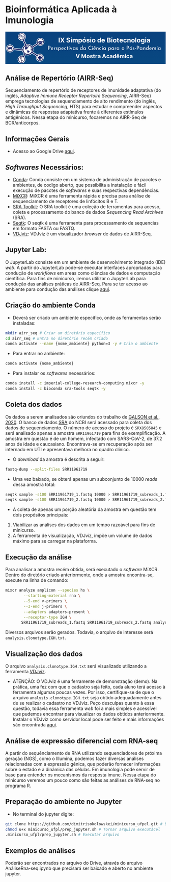 # Bioinformática Aplicada à Imunologia
![](img/minicurso.png)
## Análise de Repertório (AIRR-Seq)
Sequenciamento de repertório de receptores de imunidade adaptativa (do inglês, *Adaptive Immune Receptor Repertoire Sequencing*, AIRR-Seq) emprega tecnologias de sequenciamento de alto rendimento (do inglês, *High Throughput Sequencing*, HTS) para estudar e compreender aspectos e dinâmicas de respostas adaptativa frente à diferentes estímulos antigênicos. Nessa etapa do minicurso, focaremos no AIRR-Seq de BCR/anticorpos.

## Informações Gerais
- Acesso ao Google Drive [aqui](https://drive.google.com/drive/folders/1oAg514MXdfBF8yA-0093998vkIrcn_zR?usp=sharing).
## *Softwares* Necessários:
- [Conda](https://docs.conda.io/en/latest/): Conda consiste em um sistema de administração de pacotes e ambientes, de codigo aberto, que possibilita a instalação e fácil execução de pacotes de *softwares* e suas respectivas dependências. 
- [MiXCR](https://mixcr.readthedocs.io/en/master/): MiXCR é uma ferramenta rápida e precisa para análise de sequenciamento de receptores de linfócitos B e T.
- [SRA Toolkit](https://github.com/ncbi/sra-tools): O SRA toolkit é uma coleção de ferramentas para acesso, coleta e processamento do banco de dados *Sequencing Read Archives* (SRA).
- [Seqtk](https://github.com/lh3/seqtk): O seqtk é uma ferramenta para processamento de sequencias em formato FASTA ou FASTQ.  
- [VDJviz](https://vdjviz.cdr3.net/): VDJviz é um visualizador *browser*  de dados de AIRR-Seq. 
## Jupyter Lab:
O JupyterLab consiste em um ambiente de desenvolvimento integrado (IDE) *web*. A partir do JupyterLab pode-se executar interfaces apropriadas para condução de *workflows* em areas como ciências de dados e computação científica. Para fins de minicurso, iremos utilizar o JupyterLab para condução das análises práticas de AIRR-Seq. Para se ter acesso ao ambiente para condução das análises clique [aqui](https://mybinder.org/v2/gh/jupyterlab/jupyterlab-demo/HEAD?urlpath=lab/tree/demo).   

## Criação do ambiente Conda
- Deverá ser criado um ambiente específico, onde as ferramentas serão instaladas:
```sh
mkdir airr_seq # Criar um diretório específico
cd airr_seq # Entra no diretório recém criado
conda activate --name {nome_ambiente} python=3 -y # Cria o ambiente
```
- Para entrar no ambiente:
```sh
conda activate {nome_ambiente}
```
- Para instalar os *softwares* necessários:
```sh
conda install -c imperial-college-research-computing mixcr -y
conda install -c bioconda sra-tools seqtk -y
```
## Coleta dos dados 
Os dados a serem analisados são oriundos do trabalho de [GALSON et al., 2020](https://www.frontiersin.org/articles/10.3389/fimmu.2020.605170/full). O banco de dados [SRA](https://www.ncbi.nlm.nih.gov/sra) do NCBI será acessado para coleta dos dados de sequenciamento. O número de acesso do projeto é ```SRX8505845``` e será analisado apenas a amostra ```SRR11961719``` para fins de exemplificação. A amostra em questão é de um homem, infectado com SARS-CoV-2, de 37.2 anos de idade e caucasiano. Encontrava-se em recuperação após ser internado em UTI e apresentava melhora no quadro clínico. 
- O *download* da amostra é descrita a seguir:
```sh
fastq-dump --split-files SRR11961719 
```
- Uma vez baixado, se obterá apenas um subconjunto de 10000 *reads* dessa amostra total:
```sh
seqtk sample -s100 SRR11961719_1.fastq 10000 > SRR11961719_subreads_1.fastq
seqtk sample -s100 SRR11961719_2.fastq 10000 > SRR11961719_subreads_2.fastq
```
- A coleta de apenas um porção aleatória da amostra em questão tem dois propósitos principais:
1. Viabilizar as análises dos dados em um tempo razoável para fins de minicurso.
2. A ferramenta de visualização, VDJviz, impõe um volume de dados máximo para se carregar na plataforma.

## Execução da análise
Para analisar a amostra recém obtida, será executado o *software* MiXCR. Dentro do diretório criado anteriormente, onde a amostra encontra-se, execute na linha de comando:
```sh
mixcr analyze amplicon --species hs \
        --starting-material rna \
        --5-end v-primers \
        --3-end j-primers \
        --adapters adapters-present \
        --receptor-type IGH \
       SRR11961719_subreads_1.fastq SRR11961719_subreads_2.fastq analysis
```
Diversos arquivos serão gerados. Todavia, o arquivo de interesse será ```analysis.clonotype.IGH.txt```.  
## Visualização dos dados
O arquivo ```analysis.clonotype.IGH.txt``` será visualizado utilizando a ferramenta [VDJviz](https://vdjviz.cdr3.net/). 
- ATENÇÃO:
O VDJviz é uma ferramente de demonstração (demo). Na prática, uma fez com que o cadastro seja feito, cada aluno terá acesso à ferramenta algumas poucas vezes. Por isso, certifique-se de que o arquivo ```analysis.clonotype.IGH.txt``` seja obtido adequadamente antes de se realizar o cadastro no VDJviz. Peço desculpas quanto à essa questão, todavia essa ferramenta *web* foi a mais simples e acessível que pudemos encontrar para visualizar os dados obtidos anteriormente. Instalar o VDJviz como servidor local pode ser feito e mais informações são encontrada [aqui](https://github.com/antigenomics/vdjviz). 

## Análise de expressão diferencial com RNA-seq
A partir do sequênciamento de RNA utilizando sequenciadores de próxima geração (NGS), como o Illumina, podemos fazer diversas análises relacionadas com a expressão gênica, que poderão fornecer informações sobre o estado e a dinâmica das células. Em imunologia pode servir de base para entender os mecanismos da resposta imune. Nessa etapa do minicurso veremos um pouco como são feitas as análises de RNA-seq no programa R.

## Preparação do ambiente no Jupyter
- No terminal do jupyter digite:
```sh
git clone https://github.com/dimitrisokolowskei/minicurso_ufpel.git # Baixar repositório
chmod u+x minicurso_ufpl/prep_jupyter.sh # Tornar arquivo executácel
.minicurso_ufpl/prep_jupyter.sh # Executar arquivo     
```
                
## Exemplos de análises
Poderão ser encontrados no arquivo do Drive, através do arquivo AnáliseRna-seq.ipynb que precisará ser baixado e aberto no ambiente jupyter.
